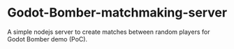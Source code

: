 # Godot-Bomber-matchmaking-server
A simple nodejs server to create matches between random players for Godot Bomber demo (PoC).
